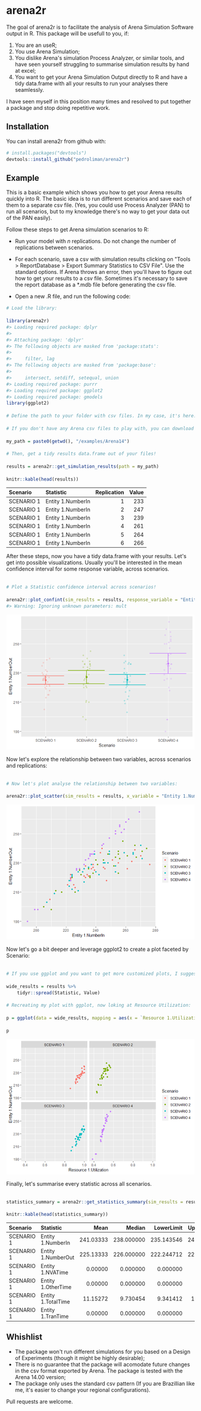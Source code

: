 
<!-- README.md is generated from README.Rmd. Please edit that file -->
arena2r
=======

The goal of arena2r is to facilitate the analysis of Arena Simulation Software output in R. This package will be usefull to you, if:

1.  You are an useR;
2.  You use Arena Simulation;
3.  You dislike Arena's simulation Process Analyzer, or similar tools, and have seen yourself struggling to summarise simulation results by hand at excel;
4.  You want to get your Arena Simulation Output directly to R and have a tidy data.frame with all your results to run your analyses there seamlessly.

I have seen myself in this position many times and resolved to put together a package and stop doing repetitive work.

Installation
------------

You can install arena2r from github with:

``` r
# install.packages("devtools")
devtools::install_github("pedroliman/arena2r")
```

Example
-------

This is a basic example which shows you how to get your Arena results quickly into R. The basic idea is to run different scenarios and save each of them to a separate csv file. (Yes, you could use Process Analyzer (PAN) to run all scenarios, but to my knowledge there's no way to get your data out of the PAN easily).

Follow these steps to get Arena simulation scenarios to R:

-   Run your model with *n* replications. Do not change the number of replications between scenarios.
-   For each scenario, save a csv with simulation results clicking on "Tools &gt; ReportDatabase &gt; Export Summary Statistics to CSV File". Use the standard options. If Arena throws an error, then you'll have to figure out how to get your results to a csv file. Sometimes it's necessary to save the report database as a \*.mdb file before generating the csv file.

-   Open a new .R file, and run the following code:

``` r
# Load the library:

library(arena2r)
#> Loading required package: dplyr
#> 
#> Attaching package: 'dplyr'
#> The following objects are masked from 'package:stats':
#> 
#>     filter, lag
#> The following objects are masked from 'package:base':
#> 
#>     intersect, setdiff, setequal, union
#> Loading required package: purrr
#> Loading required package: ggplot2
#> Loading required package: gmodels
library(ggplot2)

# Define the path to your folder with csv files. In my case, it's here:

# If you don't have any Arena csv files to play with, you can download my files in this repository.

my_path = paste0(getwd(), "/examples/Arena14")

# Then, get a tidy results data.frame out of your files!

results = arena2r::get_simulation_results(path = my_path)

knitr::kable(head(results))
```

| Scenario   | Statistic         |  Replication|  Value|
|:-----------|:------------------|------------:|------:|
| SCENARIO 1 | Entity 1.NumberIn |            1|    233|
| SCENARIO 1 | Entity 1.NumberIn |            2|    247|
| SCENARIO 1 | Entity 1.NumberIn |            3|    239|
| SCENARIO 1 | Entity 1.NumberIn |            4|    261|
| SCENARIO 1 | Entity 1.NumberIn |            5|    264|
| SCENARIO 1 | Entity 1.NumberIn |            6|    266|

After these steps, now you have a tidy data.frame with your results. Let's get into possible visualizations. Usually you'll be interested in the mean confidence interval for some response variable, across scenarios.

``` r

# Plot a Statistic confidence interval across scenarios!

arena2r::plot_confint(sim_results = results, response_variable = "Entity 1.NumberOut")
#> Warning: Ignoring unknown parameters: mult
```

![](README-unnamed-chunk-2-1.png)

Now let's explore the relationship between two variables, across scenarios and replications:

``` r

# Now let's plot analyse the relationship between two variables:

arena2r::plot_scatter(sim_results = results, x_variable = "Entity 1.NumberIn", y_variable = "Entity 1.NumberOut")
```

![](README-unnamed-chunk-3-1.png)

Now let's go a bit deeper and leverage ggplot2 to create a plot faceted by Scenario:

``` r

# If you use ggplot and you want to get more customized plots, I suggest you to spread your data.frame:

wide_results = results %>%
    tidyr::spread(Statistic, Value)

# Recreating my plot with ggplot, now loking at Resource Utilization:

p = ggplot(data = wide_results, mapping = aes(x = `Resource 1.Utilization`, y = `Entity 1.NumberOut`, color = Scenario)) + geom_point() + facet_wrap(~Scenario)

p
```

![](README-unnamed-chunk-4-1.png)

Finally, let's summarise every statistic across all scenarios.

``` r

statistics_summary = arena2r::get_statistics_summary(sim_results = results, confidence = 0.95)

knitr::kable(head(statistics_summary))
```

| Scenario   | Statistic          |       Mean|      Median|  LowerLimit|  UpperLimit|  StandardDev|         Min|       Max|         CV|
|:-----------|:-------------------|----------:|-----------:|-----------:|-----------:|------------:|-----------:|---------:|----------:|
| SCENARIO 1 | Entity 1.NumberIn  |  241.03333|  238.000000|  235.143546|   246.92312|    2.8797682|  209.000000|  276.0000|  0.0119476|
| SCENARIO 1 | Entity 1.NumberOut |  225.13333|  226.000000|  222.244712|   228.02195|    1.4123701|  205.000000|  240.0000|  0.0062735|
| SCENARIO 1 | Entity 1.NVATime   |    0.00000|    0.000000|    0.000000|     0.00000|    0.0000000|    0.000000|    0.0000|        NaN|
| SCENARIO 1 | Entity 1.OtherTime |    0.00000|    0.000000|    0.000000|     0.00000|    0.0000000|    0.000000|    0.0000|        NaN|
| SCENARIO 1 | Entity 1.TotalTime |   11.15272|    9.730454|    9.341412|    12.96402|    0.8856239|    5.161059|   25.2438|  0.0794088|
| SCENARIO 1 | Entity 1.TranTime  |    0.00000|    0.000000|    0.000000|     0.00000|    0.0000000|    0.000000|    0.0000|        NaN|

Whishlist
---------

-   The package won't run different simulations for you based on a Design of Experiments (though it might be highly desirable);
-   There is no guarantee that the package will acomodate future changes in the csv format exported by Arena. The package is tested with the Arena 14.00 version;
-   The package only uses the standard csv pattern (If you are Brazillian like me, it's easier to change your regional configurations).

Pull requests are welcome.

